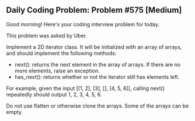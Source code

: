 ## Daily Coding Problem: Problem #575 [Medium]

Good morning! Here's your coding interview problem for today.

This problem was asked by Uber.

Implement a 2D iterator class. It will be initialized with an array of arrays, and should implement the following methods:

- next(): returns the next element in the array of arrays. If there are no more elements, raise an exception.
- has_next(): returns whether or not the iterator still has elements left.

For example, given the input [[1, 2], [3], [], [4, 5, 6]], calling next() repeatedly should output 1, 2, 3, 4, 5, 6.

Do not use flatten or otherwise clone the arrays. Some of the arrays can be empty.

